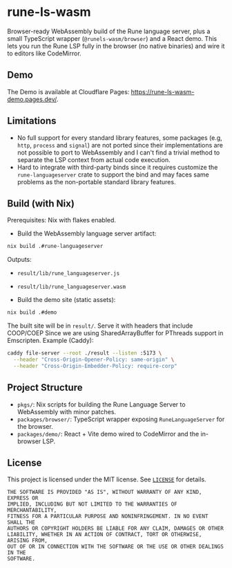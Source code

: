# rune-ls-wasm

Browser-ready WebAssembly build of the Rune language server, plus a small TypeScript wrapper (`@runels-wasm/browser`) and a React demo. This lets you run the Rune LSP fully in the browser (no native binaries) and wire it to editors like CodeMirror.

## Demo

The Demo is available at Cloudflare Pages: <https://rune-ls-wasm-demo.pages.dev/>.

## Limitations

- No full support for every standard library features, some packages (e.g, `http`, `process` and `signal`) are not ported since their implementations are not possible to port to WebAssembly and I can't find a trivial method to separate the LSP context from actual code execution.
- Hard to integrate with third-party binds since it requires customize the `rune-languageserver` crate to support the bind and may faces same problems as the non-portable standard library features.

## Build (with Nix)

Prerequisites: Nix with flakes enabled.

- Build the WebAssembly language server artifact:

```bash
nix build .#rune-languageserver
```

Outputs:

- `result/lib/rune_languageserver.js`
- `result/lib/rune_languageserver.wasm`

- Build the demo site (static assets):

```bash
nix build .#demo
```

The built site will be in `result/`. Serve it with headers that include COOP/COEP Since we are using SharedArrayBuffer for PThreads support in Emscripten. Example (Caddy):

```bash
caddy file-server --root ./result --listen :5173 \
  --header "Cross-Origin-Opener-Policy: same-origin" \
  --header "Cross-Origin-Embedder-Policy: require-corp"
```

## Project Structure

- `pkgs/`: Nix scripts for building the Rune Language Server to WebAssembly with minor patches.
- `packages/browser/`: TypeScript wrapper exposing `RuneLanguageServer` for the browser.
- `packages/demo/`: React + Vite demo wired to CodeMirror and the in-browser LSP.

## License

This project is licensed under the MIT license. See [`LICENSE`](./LICENSE) for details.

    THE SOFTWARE IS PROVIDED "AS IS", WITHOUT WARRANTY OF ANY KIND, EXPRESS OR
    IMPLIED, INCLUDING BUT NOT LIMITED TO THE WARRANTIES OF MERCHANTABILITY,
    FITNESS FOR A PARTICULAR PURPOSE AND NONINFRINGEMENT. IN NO EVENT SHALL THE
    AUTHORS OR COPYRIGHT HOLDERS BE LIABLE FOR ANY CLAIM, DAMAGES OR OTHER
    LIABILITY, WHETHER IN AN ACTION OF CONTRACT, TORT OR OTHERWISE, ARISING FROM,
    OUT OF OR IN CONNECTION WITH THE SOFTWARE OR THE USE OR OTHER DEALINGS IN THE
    SOFTWARE.
